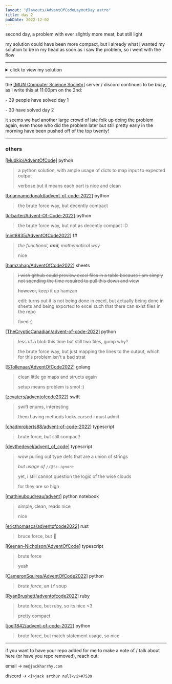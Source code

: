 ```yaml
---
layout: "@layouts/AdventOfCodeLayoutDay.astro"
title: day 2
pubDate: 2022-12-02
---
```


second day, a problem with ever slightly more meat, but still light

my solution could have been more compact, but i already what i wanted my solution to be in my head as soon as i saw the problem, so i went with the flow

---

<details>
<summary>click to view my solution</summary>

<br />

given the sample strategy guide:

```
A Y
B X
C Z
```

assuming `input` is the above as one big string,

```elixir
input =
  input
  |> String.trim()
  |> String.split("\n")
  |> Enum.map(&String.split(&1, " "))
```

the usual input trim / split, but this time splitting each line itself by an empty string

```elixir
[
    ["A", "Y"],
    ["B", "X"],
    ["C", "Z"]
]
```

leaving us with a list of lists yet again

```elixir
defmodule RockPaperScissors do
  def score(them, you) do
    choice_score =
      case you do
        :rock -> 1
        :paper -> 2
        :scissors -> 3
      end

    game_score =
      case {you, them} do
        {you, you} -> 3
        {:rock, :paper} -> 0
        {:rock, :scissors} -> 6
        {:paper, :scissors} -> 0
        {:paper, :rock} -> 6
        {:scissors, :rock} -> 0
        {:scissors, :paper} -> 6
      end

    choice_score + game_score
  end

  def pick_then_score(them, wanted_result) do
    case {them, wanted_result} do
      {x, :draw} -> score(them, x)
      {:rock, :win} -> score(them, :paper)
      {:rock, :throw} -> score(them, :scissors)
      {:paper, :win} -> score(them, :scissors)
      {:paper, :throw} -> score(them, :rock)
      {:scissors, :win} -> score(them, :rock)
      {:scissors, :throw} -> score(them, :paper)
    end
  end
end
```

creating a _module_ for the first time this year, to

- calculate score, using `score/2`, which takes in a 'game' (choice from us, and choice from enemy), and returns the score from that game we receive

#### `score/2`

```elixir
choice_score =
  case you do
    :rock -> 1
    :paper -> 2
    :scissors -> 3
  end
```

using pattern matching, get the score we get from simply picking an option

```elixir
game_score =
  case {you, them} do
    {you, you} -> 3
    {:rock, :paper} -> 0
    {:rock, :scissors} -> 6
    {:paper, :scissors} -> 0
    {:paper, :rock} -> 6
    {:scissors, :rock} -> 0
    {:scissors, :paper} -> 6
  end
```

using pattern matching _again_, to figure out what we actually from winning / losing, using a sneaky pattern matching trick for handling the draw case

```elixir
choice_score + game_score
```

then, _returning a value_

big stuff

#### `pick_then_score/2`

```elixir
case {them, wanted_result} do
  {x, :draw} -> score(them, x)
  {:rock, :win} -> score(them, :paper)
  {:rock, :throw} -> score(them, :scissors)
  {:paper, :win} -> score(them, :scissors)
  {:paper, :throw} -> score(them, :rock)
  {:scissors, :win} -> score(them, :rock)
  {:scissors, :throw} -> score(them, :paper)
end
```

for this util, we take in what we know _they_ picked, and the result we wish the game to end up in, and do _yet another pattern match_, with some more sneaky logic for the draw case, using `score/2` to calculate the score of our very legit game

### part 1

```elixir
assumed_guide = %{
  "A" => :rock,
  "B" => :paper,
  "C" => :scissors,
  "X" => :rock,
  "Y" => :paper,
  "Z" => :scissors
}
```

for part 1, i assume i have the 'assumed guide' from the elf, which maps the input from string -> atom, so the rest of my program can use atoms instead of strings

```elixir
input
|> Enum.map(fn [them, you] ->
  RockPaperScissors.score(
    assumed_guide[them],
    assumed_guide[you]
  )
end)
|> Enum.sum()
# -> 15
```

map over the already cleaned up input, pluck out the left and right values into variables, and stuff them into `score/2`

sum that, and boom, answer

### part 2

```elixir
actual_guide = %{
  "A" => :rock,
  "B" => :paper,
  "C" => :scissors,
  "X" => :throw,
  "Y" => :draw,
  "Z" => :win
}
```

this is a similar map to the one above, but the _actual_ guide from the elf, no silly stuff this time

```elixir
input
|> Enum.map(fn [them, you] ->
  RockPaperScissors.pick_then_score(
    actual_guide[them],
    actual_guide[you]
  )
end)
|> Enum.sum()
# -> 12
```

same as above, yet again, but we use `pick_then_score`, because we are legit rock paper scissor _gamers_

<br />

</details>

---

the [[MUN Computer Science Society]](https://muncompsci.ca/) server / discord continues to be _busy_, as i write this at 11:00pm on the 2nd:

\- 39 people have solved day 1

\- 30 have solved day 2

it seems we had another large crowd of late folk up doing the problem again,
even those who did the problem later but still pretty early in the morning have been pushed off of the top twenty!

---

### others

[[Mudkip/AdventOfCode]](https://github.com/Mudkip/AdventOfCode/blob/main/2022/2.py) python

> a python solution, with ample usage of dicts to map input to expected output
>
> verbose but it means each part is nice and clean

[[briannamcdonald/advent-of-code-2022]](https://github.com/briannamcdonald/advent-of-code-2022/tree/main/day02) python

> the brute force way, but decently compact

[[krbarter/Advent-Of-Code-2022]](https://github.com/krbarter/Advent-Of-Code-2022/blob/main/Day2/day2.py) python

> the brute force way, but not as decently compact :D

[[nint8835/AdventOfCode2022]](https://github.com/nint8835/AdventOfCode2022/blob/main/Day2/Day2.fsx) f#

> _the functional, **and**, mathematical way_
>
> nice

[[hamzahap/AdventOfCode2022]](https://docs.google.com/spreadsheets/d/14X_347m2Yjt-7KavMA145m2vRu2luDlzrg73sLIsmOU/edit) sheets

> ~~i wish github could preview excel files in a table because i am simply not spending the time required to pull this down and view~~
>
> ~~however,~~ keep it up hamzah
>
> edit: turns out it is not being done in excel, but actually being done in sheets and being exported to excel such that there can exist files in the repo
>
> fixed :)

[[TheCrypticCanadian/advent-of-code-2022]](https://github.com/TheCrypticCanadian/advent-of-code-2022/tree/main/2) python

> less of a blob this time but still two files, gump why?
>
> the brute force way, but just mapping the lines to the output,
> which for this problem isn't a bad strat

[[STollenaar/AdventOfCode2022]](https://github.com/STollenaar/AdventOfCode2022/blob/main/cmd/day2/main.go) golang
>
> clean little go maps and structs again
>
> setup means problem is smol :)

[[zcvaters/adventofcode2022]](https://github.com/zcvaters/adventofcode2022/blob/main/day02/day02.swift) swift

> swift enums, interesting
>
> them having methods looks cursed i must admit

[[chadmroberts88/advent-of-code-2022]](https://github.com/chadmroberts88/advent-of-code-2022/blob/main/src/day2/solutions.ts) typescript

> brute force, but still compact!

[[devthedevel/advent_of_code]](https://github.com/devthedevel/advent_of_code/blob/master/2022/2/index.ts) typescript

> wow pulling out type defs that are a union of strings
>
> _but usage of `//@ts-ignore`_
>
> yet, i still cannot question the logic of the wise clouds
>
> for they are so high

[[mathieuboudreau/advent]](https://github.com/mathieuboudreau/advent/tree/main/day-02) python notebook

> simple, clean, reads nice
>
> nice

[[ericthomasca/adventofcode2022]](https://github.com/ericthomasca/adventofcode2022/blob/main/day02/src/main.rs) rust

> bruce force, but :crab:

[[Keenan-Nicholson/AdventOfCode]](https://github.com/Keenan-Nicholson/AdventOfCode/blob/main/2022/day2/day2.ts) typescript

> brute force
>
> yeah

[[CameronSquires/AdventOfCode2022]](https://github.com/CameronSquires/AdventOfCode2022/blob/main/Day2.py) python

> _brute force_, an `if` soup

[[RyanBrushett/adventofcode2022]](https://github.com/RyanBrushett/adventofcode2022/tree/main/day2) ruby

> brute force, but ruby, so its nice <3
>
> pretty compact

[[joel1842/advent-of-code-2022]](https://github.com/joel1842/advent-of-code-2022/blob/main/day2/day2.py) python

> brute force, but match statement usage, so nice

---

if you want to have your repo added for me to make a note of / talk about here (or have you repo removed), reach out:

email -> `me@jackharrhy.com`

discord -> `<i>jack arthur null</i>#7539`
